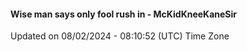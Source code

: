 #### Wise man says only fool rush in - McKidKneeKaneSir
Updated on 08/02/2024 - 08:10:52 (UTC) Time Zone
